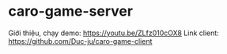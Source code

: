 # caro-game-server
Giới thiệu, chạy demo: https://youtu.be/ZLfz010cOX8 Link client: https://github.com/Duc-ju/caro-game-client
